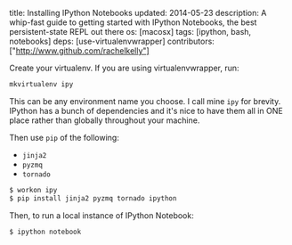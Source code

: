 title: Installing IPython Notebooks
updated: 2014-05-23
description: A whip-fast guide to getting started with IPython Notebooks, the best 
persistent-state REPL out there
os: [macosx]
tags: [ipython, bash, notebooks]
deps: [use-virtualenvwrapper]
contributors: ["http://www.github.com/rachelkelly"] 


Create your virtualenv.  If you are using virtualenvwrapper, run:

```sh
mkvirtualenv ipy
```

This can be any environment name you choose.  I call mine `ipy` for  brevity.  IPython has a 
bunch of dependencies and it's nice to have them all in ONE place rather than globally 
throughout your machine.

Then use `pip` of the following:  
- `jinja2`  
- `pyzmq`  
- `tornado`  

```sh
$ workon ipy
$ pip install jinja2 pyzmq tornado ipython
```

Then, to run a local instance of IPython Notebook:

```sh
$ ipython notebook
```
